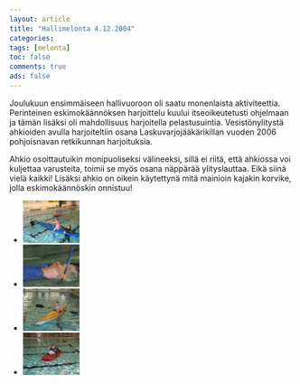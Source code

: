 ```yaml
---
layout: article 
title: "Hallimelonta 4.12.2004" 
categories: 
tags: [melonta]
toc: false 
comments: true 
ads: false 
---
```


Joulukuun ensimmäiseen hallivuoroon oli saatu monenlaista aktiviteettia.
Perinteinen eskimokäännöksen harjoittelu kuului itseoikeutetusti
ohjelmaan ja tämän lisäksi oli mahdollisuus harjoitella pelastusuintia.
Vesistönylitystä ahkioiden avulla harjoiteltiin osana
Laskuvarjojääkärikillan vuoden 2006 pohjoisnavan retkikunnan
harjoituksia.

Ahkio osoittautuikin monipuoliseksi välineeksi, sillä ei riitä, että
ahkiossa voi kuljettaa varusteita, toimii se myös osana näppärää
ylityslauttaa. Eikä siinä vielä kaikki! Lisäksi ahkio on oikein
käytettynä mitä mainioin kajakin korvike, jolla eskimokäännöskin
onnistuu!

<div class="image-gallery" markdown="1">

-   [![](/images/hallimelonta-4.12.2004/Thumbnails/melontahallimelonta_01b.jpg)](/images/hallimelonta-4.12.2004/melontahallimelonta_01b.jpg)
-   [![](/images/hallimelonta-4.12.2004/Thumbnails/melontahallimelonta_02b.jpg)](/images/hallimelonta-4.12.2004/melontahallimelonta_02b.jpg)
-   [![](/images/hallimelonta-4.12.2004/Thumbnails/melontahallimelonta_03b.jpg)](/images/hallimelonta-4.12.2004/melontahallimelonta_03b.jpg)
-   [![](/images/hallimelonta-4.12.2004/Thumbnails/melontahallimelonta_04b.jpg)](/images/hallimelonta-4.12.2004/melontahallimelonta_04b.jpg)

</div>

